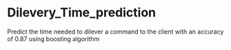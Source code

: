 # Dilevery_Time_prediction
 Predict the time needed to dilever a command to the client with an accuracy of 0.87 using boosting algorithm
